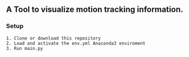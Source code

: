 ## A Tool to visualize motion tracking information.

### Setup

    1. Clone or download this repository
    2. Load and activate the env.yml Anaconda3 enviroment
    3. Run main.py
